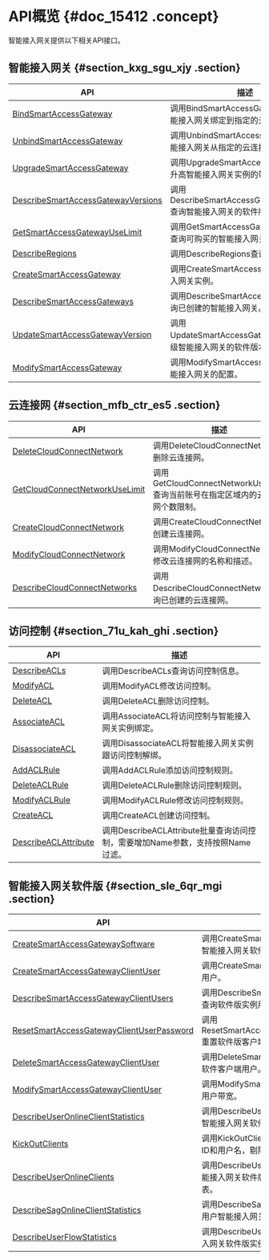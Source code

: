 # API概览 {#doc_15412 .concept}

智能接入网关提供以下相关API接口。

## 智能接入网关 {#section_kxg_sgu_xjy .section}

|API|描述|
|---|--|
|[BindSmartAccessGateway](~~69805~~)|调用BindSmartAccessGateway接口将智能接入网关绑定到指定的云连接网中。|
|[UnbindSmartAccessGateway](~~69834~~)|调用UnbindSmartAccessGateway将智能接入网关从指定的云连接网中解绑。|
|[UpgradeSmartAccessGateway](~~100566~~)|调用UpgradeSmartAccessGateway接口升高智能接入网关实例的带宽。|
|[DescribeSmartAccessGatewayVersions](~~69825~~)|调用DescribeSmartAccessGatewayVersions查询智能接入网关的软件版本。|
|[GetSmartAccessGatewayUseLimit](~~69828~~)|调用GetSmartAccessGatewayUseLimit查询可购买的智能接入网关数量。|
|[DescribeRegions](~~69813~~)|调用DescribeRegions查询可用地域。|
|[CreateSmartAccessGateway](~~99993~~)|调用CreateSmartAccessGateway智能接入网关实例。|
|[DescribeSmartAccessGateways](~~69815~~)|调用DescribeSmartAccessGateways查询已创建的智能接入网关。|
|[UpdateSmartAccessGatewayVersion](~~69836~~)|调用UpdateSmartAccessGatewayVersion升级智能接入网关的软件版本。|
|[ModifySmartAccessGateway](~~69833~~)|调用ModifySmartAccessGateway修改智能接入网关的配置。|

## 云连接网 {#section_mfb_ctr_es5 .section}

|API|描述|
|---|--|
|[DeleteCloudConnectNetwork](~~69810~~)|调用DeleteCloudConnectNetwork删除云连接网。|
|[GetCloudConnectNetworkUseLimit](~~69826~~)|调用GetCloudConnectNetworkUseLimit查询当前账号在指定区域内的云连接网个数限制。|
|[CreateCloudConnectNetwork](~~69809~~)|调用CreateCloudConnectNetwork创建云连接网。|
|[ModifyCloudConnectNetwork](~~69830~~)|调用ModifyCloudConnectNetwork修改云连接网的名称和描述。|
|[DescribeCloudConnectNetworks](~~69811~~)|调用DescribeCloudConnectNetworks查询已创建的云连接网。|

## 访问控制 {#section_71u_kah_ghi .section}

|API|描述|
|---|--|
|[DescribeACLs](~~112858~~)|调用DescribeACLs查询访问控制信息。|
|[ModifyACL](~~112860~~)|调用ModifyACL修改访问控制。|
|[DeleteACL](~~112862~~)|调用DeleteACL删除访问控制。|
|[AssociateACL](~~112863~~)|调用AssociateACL将访问控制与智能接入网关实例绑定。|
|[DisassociateACL](~~112865~~)|调用DisassociateACL将智能接入网关实例跟访问控制解绑。|
|[AddACLRule](~~112893~~)|调用AddACLRule添加访问控制规则。|
|[DeleteACLRule](~~112894~~)|调用DeleteACLRule删除访问控制规则。|
|[ModifyACLRule](~~112896~~)|调用ModifyACLRule修改访问控制规则。|
|[CreateACL](~~112536~~)|调用CreateACL创建访问控制。|
|[DescribeACLAttribute](~~112856~~)|调用DescribeACLAttribute批量查询访问控制，需要增加Name参数，支持按照Name过滤。|

## 智能接入网关软件版 {#section_sle_6qr_mgi .section}

|API|描述|
|---|--|
|[CreateSmartAccessGatewaySoftware](~~120540~~)|调用CreateSmartAccessGatewaySoftware创建智能接入网关软件版。|
|[CreateSmartAccessGatewayClientUser](~~120685~~)|调用CreateSmartAccessGatewayClientUser创建用户。|
|[DescribeSmartAccessGatewayClientUsers](~~120687~~)|调用DescribeSmartAccessGatewayClientUsers查询软件版实例用户列表。|
|[ResetSmartAccessGatewayClientUserPassword](~~120704~~)|调用ResetSmartAccessGatewayClientUserPassword重置软件版客户端密码。|
|[DeleteSmartAccessGatewayClientUser](~~120712~~)|调用DeleteSmartAccessGatewayClientUser删除软件客户端用户。|
|[ModifySmartAccessGatewayClientUser](~~120713~~)|调用ModifySmartAccessGatewayClientUser修改用户带宽。|
|[DescribeUserOnlineClientStatistics](~~120719~~)|调用DescribeUserOnlineClientStatistics查询指定智能接入网关软件版实例用户数统计。|
|[KickOutClients](~~120728~~)|调用KickOutClients根据智能接入网关软件版实例ID和用户名，剔除在线连接。|
|[DescribeUserOnlineClients](~~120729~~)|调用DescribeUserOnlineClients根据用户名和智能接入网关软件版实例ID查询指定用户在线连接列表。|
|[DescribeSagOnlineClientStatistics](~~120717~~)|调用DescribeSagOnlineClientStatistics查询当前用户智能接入网关软件版实例在线连接数据。|
|[DescribeUserFlowStatistics](~~120730~~)|调用DescribeUserOnlineClients查询指定智能接入网关软件版实例下用户的流量统计。|

